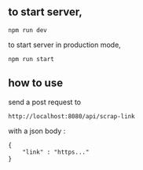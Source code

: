 ## to start server,

```
npm run dev
```

to start server in production mode,

```
npm run start
```

## how to use

send a post request to

```
http://localhost:8080/api/scrap-link
```

with a json body :

```
{
    "link" : "https..."
}
```
